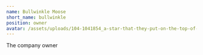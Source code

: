 ```yaml
---
name: Bullwinkle Moose
short_name: bullwinkle
position: owner
avatar: /assets/uploads/104-1041854_a-star-that-they-put-on-the-top-of-their-christmas-rocky.png.jpeg
---
```

The company owner